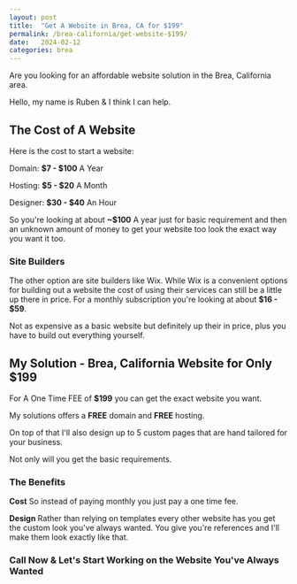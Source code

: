```yaml
---
layout: post
title:  "Get A Website in Brea, CA for $199"
permalink: /brea-california/get-website-$199/
date:   2024-02-12
categories: brea
---
```


Are you looking for an affordable website solution in the Brea, California area.

Hello, my name is Ruben & I think I can help.

## The Cost of A Website

Here is the cost to start a website:

Domain: **$7 - $100** A Year

Hosting: **$5 - $20** A Month

Designer: **$30 - $40** An Hour

So you're looking at about **~$100** A year just for basic requirement and then an unknown amount of 
money to get your website too look the exact way you want it too. 

### Site Builders

The other option are site builders like Wix.  While Wix is a convenient options for building out a website the cost of 
using their services can still be a little up there in price. For a monthly subscription you're looking at about
**$16 - $59**.  

Not as expensive as a basic website but definitely up their in price, plus you have to build out everything yourself.

## My Solution - Brea, California Website for Only $199

For A One Time FEE of **$199** you can get the exact website you want.

My solutions offers a **FREE** domain and **FREE** hosting. 

On top of that I'll also design up to 5 custom pages that are hand tailored for your business.

Not only will you get the basic requirements.

### The Benefits

**Cost**
So instead of paying monthly you just pay a one time fee.

**Design**
Rather than relying on templates every other website has you get the custom look
you've always wanted.  You give you're references and I'll make them look exactly like that.

### Call Now & Let's Start Working on the Website You've Always Wanted



